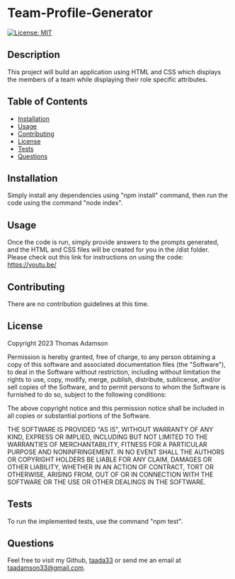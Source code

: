 
# Team-Profile-Generator
[![License: MIT](https://img.shields.io/badge/License-MIT-yellow.svg)](https://opensource.org/licenses/MIT)

  
## Description

This project will build an application using HTML and CSS which displays the members of a team while displaying their role specific attributes.


## Table of Contents

- [Installation](#installation)
- [Usage](#usage)
- [Contributing](#contributing)
- [License](#license)
- [Tests](#tests)
- [Questions](#questions)

## Installation

Simply install any dependencies using "npm install" command, then run the code using the command "node index".

## Usage

Once the code is run, simply provide answers to the prompts generated, and the HTML and CSS files will be created for you in the /dist folder. Please check out this link for instructions on using the code: https://youtu.be/
    
## Contributing

There are no contribution guidelines at this time.

## License 
    
Copyright 2023 Thomas Adamson

Permission is hereby granted, free of charge, to any person obtaining a copy of this software and associated documentation files (the "Software"), to deal in the Software without restriction, including without limitation the rights to use, copy, modify, merge, publish, distribute, sublicense, and/or sell copies of the Software, and to permit persons to whom the Software is furnished to do so, subject to the following conditions:

The above copyright notice and this permission notice shall be included in all copies or substantial portions of the Software.

THE SOFTWARE IS PROVIDED "AS IS", WITHOUT WARRANTY OF ANY KIND, EXPRESS OR IMPLIED, INCLUDING BUT NOT LIMITED TO THE WARRANTIES OF MERCHANTABILITY, FITNESS FOR A PARTICULAR PURPOSE AND NONINFRINGEMENT. IN NO EVENT SHALL THE AUTHORS OR COPYRIGHT HOLDERS BE LIABLE FOR ANY CLAIM, DAMAGES OR OTHER LIABILITY, WHETHER IN AN ACTION OF CONTRACT, TORT OR OTHERWISE, ARISING FROM, OUT OF OR IN CONNECTION WITH THE SOFTWARE OR THE USE OR OTHER DEALINGS IN THE SOFTWARE.

## Tests

To run the implemented tests, use the command "npm test".

## Questions

Feel free to visit my Github, [taada33](https://github.com/taada33) or send me an email at taadamson33@gmail.com.

